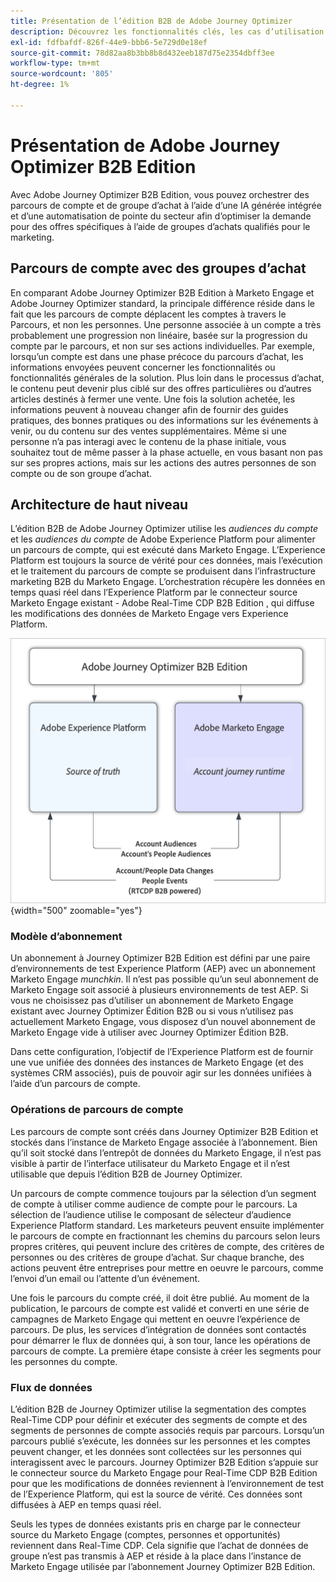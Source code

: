 ```yaml
---
title: Présentation de l’édition B2B de Adobe Journey Optimizer
description: Découvrez les fonctionnalités clés, les cas d’utilisation et les architectures de l’édition B2B d’Adobe Journey Optimizer.
exl-id: fdfbafdf-826f-44e9-bbb6-5e729d0e18ef
source-git-commit: 78d82aa8b3bb8b8d432eeb187d75e2354dbff3ee
workflow-type: tm+mt
source-wordcount: '805'
ht-degree: 1%

---
```


# Présentation de Adobe Journey Optimizer B2B Edition

Avec Adobe Journey Optimizer B2B Edition, vous pouvez orchestrer des parcours de compte et de groupe d’achat à l’aide d’une IA générée intégrée et d’une automatisation de pointe du secteur afin d’optimiser la demande pour des offres spécifiques à l’aide de groupes d’achats qualifiés pour le marketing.

## Parcours de compte avec des groupes d’achat

En comparant Adobe Journey Optimizer B2B Edition à Marketo Engage et Adobe Journey Optimizer standard, la principale différence réside dans le fait que les parcours de compte déplacent les comptes à travers le Parcours, et non les personnes. Une personne associée à un compte a très probablement une progression non linéaire, basée sur la progression du compte par le parcours, et non sur ses actions individuelles. Par exemple, lorsqu’un compte est dans une phase précoce du parcours d’achat, les informations envoyées peuvent concerner les fonctionnalités ou fonctionnalités générales de la solution. Plus loin dans le processus d’achat, le contenu peut devenir plus ciblé sur des offres particulières ou d’autres articles destinés à fermer une vente. Une fois la solution achetée, les informations peuvent à nouveau changer afin de fournir des guides pratiques, des bonnes pratiques ou des informations sur les événements à venir, ou du contenu sur des ventes supplémentaires. Même si une personne n’a pas interagi avec le contenu de la phase initiale, vous souhaitez tout de même passer à la phase actuelle, en vous basant non pas sur ses propres actions, mais sur les actions des autres personnes de son compte ou de son groupe d’achat.

## Architecture de haut niveau

L’édition B2B de Adobe Journey Optimizer utilise les _audiences du compte_ et les _audiences du compte_ de Adobe Experience Platform pour alimenter un parcours de compte, qui est exécuté dans Marketo Engage. L’Experience Platform est toujours la source de vérité pour ces données, mais l’exécution et le traitement du parcours de compte se produisent dans l’infrastructure marketing B2B du Marketo Engage. L’orchestration récupère les données en temps quasi réel dans l’Experience Platform par le connecteur source Marketo Engage existant - Adobe Real-Time CDP B2B Edition , qui diffuse les modifications des données de Marketo Engage vers Experience Platform.

![Architecture de données de haut niveau](./assets/high-level-data-architecture.png){width="500" zoomable="yes"}

### Modèle d’abonnement

Un abonnement à Journey Optimizer B2B Edition est défini par une paire d’environnements de test Experience Platform (AEP) avec un abonnement Marketo Engage _munchkin_. Il n’est pas possible qu’un seul abonnement de Marketo Engage soit associé à plusieurs environnements de test AEP. Si vous ne choisissez pas d’utiliser un abonnement de Marketo Engage existant avec Journey Optimizer Édition B2B ou si vous n’utilisez pas actuellement Marketo Engage, vous disposez d’un nouvel abonnement de Marketo Engage vide à utiliser avec Journey Optimizer Édition B2B.

Dans cette configuration, l’objectif de l’Experience Platform est de fournir une vue unifiée des données des instances de Marketo Engage (et des systèmes CRM associés), puis de pouvoir agir sur les données unifiées à l’aide d’un parcours de compte.

### Opérations de parcours de compte

Les parcours de compte sont créés dans Journey Optimizer B2B Edition et stockés dans l’instance de Marketo Engage associée à l’abonnement. Bien qu’il soit stocké dans l’entrepôt de données du Marketo Engage, il n’est pas visible à partir de l’interface utilisateur du Marketo Engage et il n’est utilisable que depuis l’édition B2B de Journey Optimizer.

Un parcours de compte commence toujours par la sélection d’un segment de compte à utiliser comme audience de compte pour le parcours. La sélection de l’audience utilise le composant de sélecteur d’audience Experience Platform standard. Les marketeurs peuvent ensuite implémenter le parcours de compte en fractionnant les chemins du parcours selon leurs propres critères, qui peuvent inclure des critères de compte, des critères de personnes ou des critères de groupe d’achat. Sur chaque branche, des actions peuvent être entreprises pour mettre en oeuvre le parcours, comme l’envoi d’un email ou l’attente d’un événement.

Une fois le parcours du compte créé, il doit être publié. Au moment de la publication, le parcours de compte est validé et converti en une série de campagnes de Marketo Engage qui mettent en oeuvre l’expérience de parcours. De plus, les services d’intégration de données sont contactés pour démarrer le flux de données qui, à son tour, lance les opérations de parcours de compte. La première étape consiste à créer les segments pour les personnes du compte.

### Flux de données

L’édition B2B de Journey Optimizer utilise la segmentation des comptes Real-Time CDP pour définir et exécuter des segments de compte et des segments de personnes de compte associés requis par parcours. Lorsqu’un parcours publié s’exécute, les données sur les personnes et les comptes peuvent changer, et les données sont collectées sur les personnes qui interagissent avec le parcours. Journey Optimizer B2B Edition s’appuie sur le connecteur source du Marketo Engage pour Real-Time CDP B2B Edition pour que les modifications de données reviennent à l’environnement de test de l’Experience Platform, qui est la source de vérité.  Ces données sont diffusées à AEP en temps quasi réel.

Seuls les types de données existants pris en charge par le connecteur source du Marketo Engage (comptes, personnes et opportunités) reviennent dans Real-Time CDP. Cela signifie que l’achat de données de groupe n’est pas transmis à AEP et réside à la place dans l’instance de Marketo Engage utilisée par l’abonnement Journey Optimizer B2B Edition.
